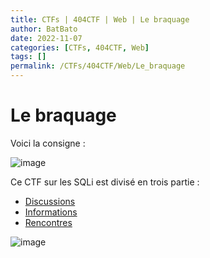 ```yaml
---
title: CTFs | 404CTF | Web | Le braquage
author: BatBato
date: 2022-11-07
categories: [CTFs, 404CTF, Web]
tags: []
permalink: /CTFs/404CTF/Web/Le_braquage
---
```


# Le braquage

Voici la consigne :

![image](https://user-images.githubusercontent.com/73934639/174605708-d8769fa5-04a0-4bef-b550-bfe8637ad3ee.png)


Ce CTF sur les SQLi est divisé en trois partie :

- [Discussions](https://nouman404.github.io/CTFs/404CTF/Web/Le_braquage/Discussions)
- [Informations](https://nouman404.github.io/CTFs/404CTF/Web/Le_braquage/Informations)
- [Rencontres](https://nouman404.github.io/CTFs/404CTF/Web/Le_braquage/Rencontres)

![image](https://user-images.githubusercontent.com/73934639/174604828-5be7d334-40ee-4edc-9e2a-f997539e9f65.png)
